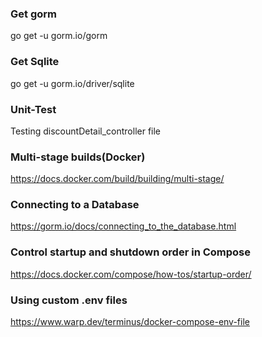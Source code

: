 ### Get gorm
go get -u gorm.io/gorm

### Get Sqlite
go get -u gorm.io/driver/sqlite

### Unit-Test
Testing discountDetail_controller file

### Multi-stage builds(Docker) 
https://docs.docker.com/build/building/multi-stage/

### Connecting to a Database  
https://gorm.io/docs/connecting_to_the_database.html

### Control startup and shutdown order in Compose
https://docs.docker.com/compose/how-tos/startup-order/

### Using custom .env files
https://www.warp.dev/terminus/docker-compose-env-file